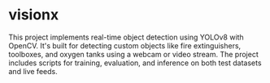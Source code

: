 # visionx
This project implements real-time object detection using YOLOv8 with OpenCV. It's built for detecting custom objects like fire extinguishers, toolboxes, and oxygen tanks using a webcam or video stream. The project includes scripts for training, evaluation, and inference on both test datasets and live feeds.
